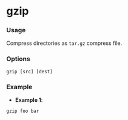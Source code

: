 # gzip

### Usage
Compress directories as `tar.gz` compress file.

### Options
```
gzip [src] [dest]
```

### Example
- **Example 1**:

```
gzip foo bar
```
